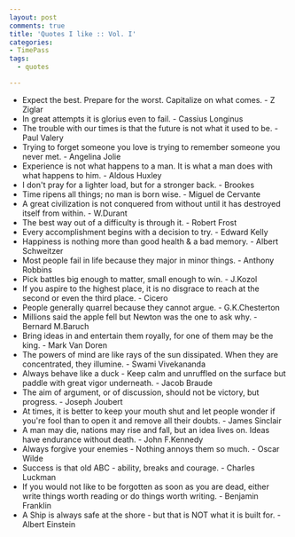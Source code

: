 ```yaml
---
layout: post
comments: true
title: 'Quotes I like :: Vol. I'
categories:
- TimePass
tags:
  - quotes

---
```


<ul><li>Expect the best. Prepare for the worst. Capitalize on what comes. - Z Ziglar</li><li>In great attempts it is glorius even to fail. - Cassius Longinus</li><li>The trouble with our times is that the future is not what it used to be. - Paul Valery</li><li>Trying to forget someone you love is trying to remember someone you never met. - Angelina Jolie</li><li>Experience is not what happens to a man. It is what a man does with what happens to him. - Aldous Huxley</li><li>I don't pray for a lighter load, but for a stronger back. - Brookes</li><li>Time ripens all things; no man is born wise. - Miguel de Cervante</li><li>A great civilization is not conquered from without until it has destroyed itself from within. - W.Durant</li><li>The best way out of a difficulty is through it. - Robert Frost</li><li>Every accomplishment begins with a decision to try. - Edward Kelly</li><li>Happiness is nothing more than good health &amp; a bad memory. - Albert Schweitzer</li><li>Most people fail in life because they major in minor things. - Anthony Robbins</li><li>Pick battles big enough to matter, small enough to win. - J.Kozol</li><li>If you aspire to the highest place, it is no disgrace to reach at the second or even the third place. - Cicero</li><li>People generally quarrel because they cannot argue. - G.K.Chesterton</li><li>Millions said the apple fell but Newton was the one to ask why. - Bernard M.Baruch</li><li>Bring ideas in and entertain them royally, for one of them may be the king. - Mark Van Doren</li><li>The powers of mind are like rays of the sun dissipated. When they are concentrated, they illumine. - Swami Vivekananda</li><li>Always behave like a duck - Keep calm and unruffled on the surface but paddle with great vigor underneath. - Jacob Braude</li><li>The aim of argument, or of discussion, should not be victory, but progress. - Joseph Joubert</li><li>At times, it is better to keep your mouth shut and let people wonder if you're fool than to open it and remove all their doubts. - James Sinclair</li><li>A man may die, nations may rise and fall, but an idea lives on. Ideas have endurance without death. - John F.Kennedy</li><li>Always forgive your enemies - Nothing annoys them so much. - Oscar Wilde</li><li>Success is that old ABC - ability, breaks and courage. - Charles Luckman</li><li>If you would not like to be forgotten as soon as you are dead, either write things worth reading or do things worth writing. - Benjamin Franklin</li><li>A Ship is always safe at the shore - but that is NOT what it is built for. - Albert Einstein<br /></li></ul>
